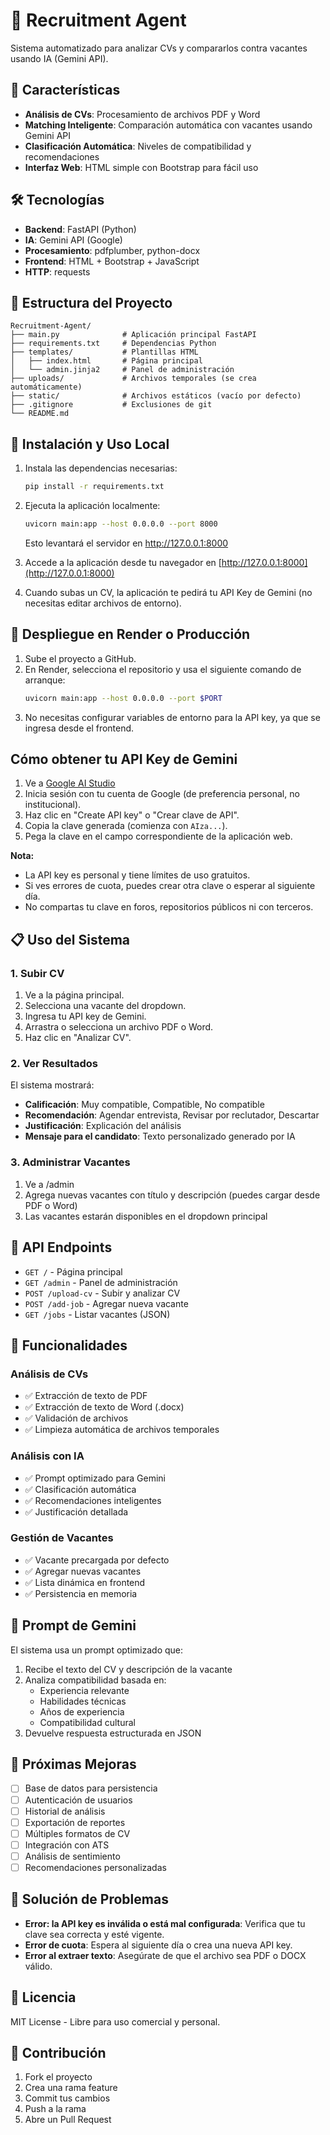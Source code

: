 # 🤖 Recruitment Agent

Sistema automatizado para analizar CVs y compararlos contra vacantes usando IA (Gemini API).

## 🚀 Características

- **Análisis de CVs**: Procesamiento de archivos PDF y Word
- **Matching Inteligente**: Comparación automática con vacantes usando Gemini API
- **Clasificación Automática**: Niveles de compatibilidad y recomendaciones
- **Interfaz Web**: HTML simple con Bootstrap para fácil uso

## 🛠️ Tecnologías

- **Backend**: FastAPI (Python)
- **IA**: Gemini API (Google)
- **Procesamiento**: pdfplumber, python-docx
- **Frontend**: HTML + Bootstrap + JavaScript
- **HTTP**: requests

## 📁 Estructura del Proyecto

```
Recruitment-Agent/
├── main.py              # Aplicación principal FastAPI
├── requirements.txt     # Dependencias Python
├── templates/           # Plantillas HTML
│   ├── index.html       # Página principal
│   └── admin.jinja2     # Panel de administración
├── uploads/             # Archivos temporales (se crea automáticamente)
├── static/              # Archivos estáticos (vacío por defecto)
├── .gitignore           # Exclusiones de git
└── README.md
```

## 🚀 Instalación y Uso Local

1. Instala las dependencias necesarias:
   ```bash
   pip install -r requirements.txt
   ```

2. Ejecuta la aplicación localmente:
   ```bash
   uvicorn main:app --host 0.0.0.0 --port 8000
   ```
   Esto levantará el servidor en http://127.0.0.1:8000

3. Accede a la aplicación desde tu navegador en [http://127.0.0.1:8000](http://127.0.0.1:8000)

4. Cuando subas un CV, la aplicación te pedirá tu API Key de Gemini (no necesitas editar archivos de entorno).

## 🚀 Despliegue en Render o Producción

1. Sube el proyecto a GitHub.
2. En Render, selecciona el repositorio y usa el siguiente comando de arranque:
   ```bash
   uvicorn main:app --host 0.0.0.0 --port $PORT
   ```
3. No necesitas configurar variables de entorno para la API key, ya que se ingresa desde el frontend.

## Cómo obtener tu API Key de Gemini

1. Ve a [Google AI Studio](https://makersuite.google.com/app/apikey)
2. Inicia sesión con tu cuenta de Google (de preferencia personal, no institucional).
3. Haz clic en "Create API key" o "Crear clave de API".
4. Copia la clave generada (comienza con `AIza...`).
5. Pega la clave en el campo correspondiente de la aplicación web.

**Nota:**
- La API key es personal y tiene límites de uso gratuitos.
- Si ves errores de cuota, puedes crear otra clave o esperar al siguiente día.
- No compartas tu clave en foros, repositorios públicos ni con terceros.

## 📋 Uso del Sistema

### 1. Subir CV
1. Ve a la página principal.
2. Selecciona una vacante del dropdown.
3. Ingresa tu API key de Gemini.
4. Arrastra o selecciona un archivo PDF o Word.
5. Haz clic en "Analizar CV".

### 2. Ver Resultados
El sistema mostrará:
- **Calificación**: Muy compatible, Compatible, No compatible
- **Recomendación**: Agendar entrevista, Revisar por reclutador, Descartar
- **Justificación**: Explicación del análisis
- **Mensaje para el candidato**: Texto personalizado generado por IA

### 3. Administrar Vacantes
1. Ve a /admin
2. Agrega nuevas vacantes con título y descripción (puedes cargar desde PDF o Word)
3. Las vacantes estarán disponibles en el dropdown principal

## 🔌 API Endpoints

- `GET /` - Página principal
- `GET /admin` - Panel de administración
- `POST /upload-cv` - Subir y analizar CV
- `POST /add-job` - Agregar nueva vacante
- `GET /jobs` - Listar vacantes (JSON)

## 🎯 Funcionalidades

### Análisis de CVs
- ✅ Extracción de texto de PDF
- ✅ Extracción de texto de Word (.docx)
- ✅ Validación de archivos
- ✅ Limpieza automática de archivos temporales

### Análisis con IA
- ✅ Prompt optimizado para Gemini
- ✅ Clasificación automática
- ✅ Recomendaciones inteligentes
- ✅ Justificación detallada

### Gestión de Vacantes
- ✅ Vacante precargada por defecto
- ✅ Agregar nuevas vacantes
- ✅ Lista dinámica en frontend
- ✅ Persistencia en memoria

## 🧠 Prompt de Gemini

El sistema usa un prompt optimizado que:
1. Recibe el texto del CV y descripción de la vacante
2. Analiza compatibilidad basada en:
   - Experiencia relevante
   - Habilidades técnicas
   - Años de experiencia
   - Compatibilidad cultural
3. Devuelve respuesta estructurada en JSON

## 🔮 Próximas Mejoras

- [ ] Base de datos para persistencia
- [ ] Autenticación de usuarios
- [ ] Historial de análisis
- [ ] Exportación de reportes
- [ ] Múltiples formatos de CV
- [ ] Integración con ATS
- [ ] Análisis de sentimiento
- [ ] Recomendaciones personalizadas

## 🐛 Solución de Problemas

- **Error: la API key es inválida o está mal configurada**: Verifica que tu clave sea correcta y esté vigente.
- **Error de cuota**: Espera al siguiente día o crea una nueva API key.
- **Error al extraer texto**: Asegúrate de que el archivo sea PDF o DOCX válido.

## 📄 Licencia

MIT License - Libre para uso comercial y personal.

## 🤝 Contribución

1. Fork el proyecto
2. Crea una rama feature
3. Commit tus cambios
4. Push a la rama
5. Abre un Pull Request 